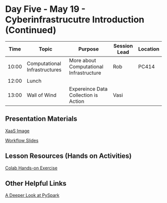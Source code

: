 
# Day Five - May 19 - Cyberinfrastrucutre Introduction (Continued)

| Time | Topic | Purpose | Session Lead | Location |
|------|-------|---------|--------------|----------|
| 10:00 | Computational Infrastructures | More about Computational Infrastructure | Rob | PC414 |
| 12:00 | Lunch | | | |
| 13:00 | Wall of Wind | Expereince Data Collection is Action | Vasi | | 

## Presentation Materials
[XaaS Image](https://github.com/access-ci-org/Operation_STEP/blob/main/Day5-May19/XaaS.png)

[Workflow Slides](https://github.com/access-ci-org/Operation_STEP/blob/main/Day5-May19/Workflows.pdf)

## Lesson Resources (Hands on Activities)
[Colab Hands-on Exercise](https://github.com/access-ci-org/Operation_STEP/blob/main/Day5-May19/Colab_Regression_Spark.ipynb)

## Other Helpful Links
[A Deeper Look at PySpark](https://www.mygreatlearning.com/blog/pyspark-tutorial-for-beginners/)
